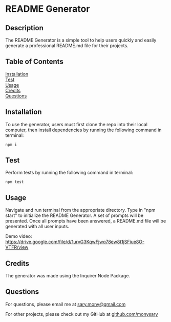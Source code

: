 # README Generator

  ## Description
  The README Generator is a simple tool to help users quickly and easily generate a professional README.md file for their projects.

  ## Table of Contents
  [Installation](#Installation) <br>
  [Test](#Test) <br>
  [Usage](#Usage) <br>
  [Credits](#Credits) <br>
  [Questions](#Questions) <br>

  ## Installation
  To use the generator, users must first clone the repo into their local computer, then install dependencies by running the following command in terminal: 
  ```
  npm i
  ```

  ## Test
  Perform tests by running the following command in terminal: 
  ```
  npm test
  ```

  ## Usage
  Navigate and run terminal from the appropriate directory. Type in "npm start" to initialize the README Generator. A set of prompts will be presented. Once all prompts have been answered, a README.md file will be generated with all user inputs.

  Demo video: https://drive.google.com/file/d/1urvG3KqwFjwq78ew8t1jSFiue8O-VTFR/view

  ## Credits
  The generator was made using the Inquirer Node Package.

  ## Questions
  For questions, please email me at sary.mony@gmail.com

  For other projects, please check out my GitHub at [github.com/monysary](github.com/monysary)
